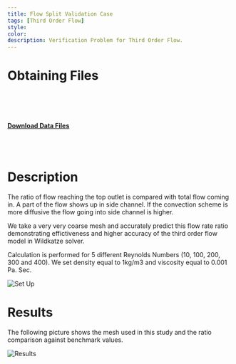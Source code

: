 ```yaml
---
title: Flow Split Validation Case
tags: [Third Order Flow]
style: 
color: 
description: Verification Problem for Third Order Flow. 
---
```


# Obtaining Files
 <br/><br/>
 <br/><br/>
 [**Download Data Files**](https://github.com/FVUS/wildkatze/blob/main/learning/TChannelStudy.7z)
<br/><br/>
<br/><br/>



#  Description

The ratio of flow reaching the top outlet is compared with total flow coming in. A part of the flow shows up in side channel. If the convection scheme is more diffusive the flow going into side channel is higher. 

We take a very very coarse mesh and accurately predict this flow rate ratio demonstrating effictiveness and higher accuracy of the third order flow model in Wildkatze solver.

Calculation is performed for 5 different Reynolds Numbers (10, 100, 200, 300 and 400).  We set density equal to 1kg/m3 and viscosity equal to 0.001 Pa. Sec.

![Set Up](https://live.staticflickr.com/65535/52140244137_782c314b8f_z.jpg)


# Results

The following picture shows the mesh used in this study and the ratio comparison against benchmark values.

![Results](https://live.staticflickr.com/65535/52140245032_be177829eb_b.jpg)


